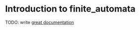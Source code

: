 # Introduction to finite_automata

TODO: write [great documentation](http://jacobian.org/writing/what-to-write/)
